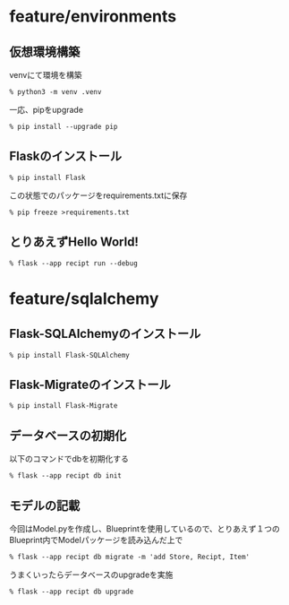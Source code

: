 # feature/environments
## 仮想環境構築
venvにて環境を構築  
```
% python3 -m venv .venv
```
一応、pipをupgrade
```
% pip install --upgrade pip
```

## Flaskのインストール
```
% pip install Flask
```
この状態でのパッケージをrequirements.txtに保存
```
% pip freeze >requirements.txt
```

## とりあえずHello World!
```
% flask --app recipt run --debug
```
# feature/sqlalchemy
## Flask-SQLAlchemyのインストール
```
% pip install Flask-SQLAlchemy
```
## Flask-Migrateのインストール
```
% pip install Flask-Migrate
```
## データベースの初期化
以下のコマンドでdbを初期化する
```
% flask --app recipt db init
```
## モデルの記載
今回はModel.pyを作成し、Blueprintを使用しているので、とりあえず１つのBlueprint内でModelパッケージを読み込んだ上で
```
% flask --app recipt db migrate -m 'add Store, Recipt, Item'
```
うまくいったらデータベースのupgradeを実施
```
% flask --app recipt db upgrade
```
